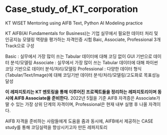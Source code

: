 # Case_study_of_KT_corporation
KT WISET Mentoring using AIFB Text, Python AI Modeling practice

KT AIFB(AI Fundamentals for Business)는 기업 실무에서 필요한 데이터 처리 및 인공지능 모델링 역량을 평가하는 자격인증 시험
Baic, Associate, Professional 3개 Track으로 구성

Basic : 실무에서 가장 많이 쓰는 Tabular 데이터에 대해 코딩 없이 GUI 기반으로 데이터 분석/모델링
Associate : 실무에서 가장 많이 쓰는 Tabular 데이터에 대해 파이썬 코딩 기반으로 데이터 분석/처리/모델링
Professional : 다양한 데이터 형식(Tabular/Text/Image)에 대해 코딩기반 데이터 분석/처리/모델링/고도화로 목표성능 달성

**이 레파지토리는 KT 멘토링을 통해 이루어진 프로젝트들을 정리하는 레파지토리이며 동시에 AIFB Associate을 준비한다.**
2022년 5월을 기준 AIFB 자격증은 Associate가 딸 수 있는 가장 상위 단계의 자격이며, Professional은 현재 내부 실행 후 나올 자격이다.

AIFB 자격을 준비하는 사람들에게 도움을 줌과 동시에, AIFB에서 제공하는 CASE study를 통해 코딩실력을 향상시키고자 만든 레파지토리
